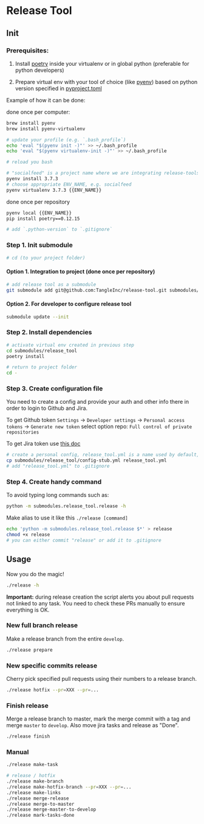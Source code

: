 # Release Tool

## Init

### Prerequisites:

1. Install [poetry](https://github.com/sdispater/poetry) inside your virtualenv or in global python (preferable for python developers)

2. Prepare virtual env with your tool of choice (like [pyenv](https://github.com/pyenv/pyenv)) based on python version specified in [pyproject.toml](./pyproject.toml)

Example of how it can be done:

done once per computer:
```bash
brew install pyenv
brew install pyenv-virtualenv

# update your profile (e.g. `.bash_profile`)
echo 'eval "$(pyenv init -)"' >> ~/.bash_profile
echo 'eval "$(pyenv virtualenv-init -)"' >> ~/.bash_profile

# reload you bash

# "socialfeed" is a project name where we are integrating release-tools
pyenv install 3.7.3
# choose appropriate ENV_NAME, e.g. socialfeed
pyenv virtualenv 3.7.3 {{ENV_NAME}}
```

done once per repository
```bash
pyenv local {{ENV_NAME}}
pip install poetry==0.12.15

# add `.python-version` to `.gitignore`
```

### Step 1. Init submodule

```bash
# cd (to your project folder)
```

#### Option 1. Integration to project (done once per repository)

```bash
# add release tool as a submodule
git submodule add git@github.com:TangleInc/release-tool.git submodules/release_tool
```

#### Option 2. For developer to configure release tool

```bash
submodule update --init
```

### Step 2. Install dependencies

```bash
# activate virtual env created in previous step
cd submodules/release_tool
poetry install

# return to project folder
cd -
```

### Step 3. Create configuration file

You need to create a config and provide your auth and other info there in order to login to Github and Jira.

To get Github token `Settings` -> `Developer settings` -> `Personal access tokens` -> `Generate new token`
select option repo: `Full control of private repositories`

To get Jira token use [this doc](https://confluence.atlassian.com/cloud/api-tokens-938839638.html)

```bash
# create a personal config, release_tool.yml is a name used by default, so it's strongly suggested
cp submodules/release_tool/config-stub.yml release_tool.yml
# add "release_tool.yml" to .gitignore 
```

### Step 4. Create handy command

To avoid typing long commands such as:
```bash
python -m submodules.release_tool.release -h
```

Make alias to use it like this `./release [command]`
```bash
echo 'python -m submodules.release_tool.release $*' > release
chmod +x release
# you can either commit "release" or add it to .gitignore 
```

## Usage

Now you do the magic!

```bash
./release -h
```

**Important:** during release creation the script alerts you about pull requests not linked to any task. You need to check these PRs manually to ensure everything is OK.

### New full branch release

Make a release branch from the entire `develop`.

```bash
./release prepare
```

### New specific commits release

Cherry pick specified pull requests using their numbers to a release branch.

```bash
./release hotfix --pr=XXX --pr=...
```

### Finish release

Merge a release branch to master, mark the merge commit with a tag and merge `master` to `develop`. Also move jira tasks and release as "Done".

```bash
./release finish
```

### Manual
```bash
./release make-task

# release / hotfix
./release make-branch
./release make-hotfix-branch --pr=XXX --pr=...
./release make-links
./release merge-release
./release merge-to-master
./release merge-master-to-develop
./release mark-tasks-done


```
